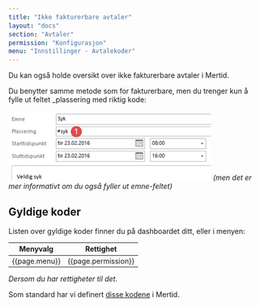 ```yaml
---
title: "Ikke fakturerbare avtaler"
layout: "docs"
section: "Avtaler"
permission: "Konfigurasjon"
menu: "Innstillinger - Avtalekoder"
---
```


Du kan også holde oversikt over ikke fakturerbare avtaler i Mertid.

Du benytter samme metode som for fakturerbare, men du trenger kun å fylle ut feltet _plassering med riktig kode:

![Syk - avtale](img/syk.png)
*(men det er mer informativt om du også fyller ut emne-feltet)*


## Gyldige koder
Listen over gyldige koder finner du på dashboardet ditt,
eller i menyen:


| Menyvalg      | Rettighet           |
|---------------|---------------------|
| {{page.menu}} | {{page.permission}} |

*Dersom du har rettigheter til det.*


Som standard har vi definert [disse kodene](hashtags) i Mertid.